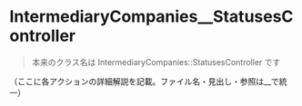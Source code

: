# IntermediaryCompanies__StatusesController

> 本来のクラス名は IntermediaryCompanies::StatusesController です

（ここに各アクションの詳細解説を記載。ファイル名・見出し・参照は__で統一） 